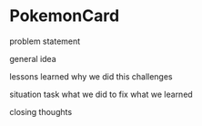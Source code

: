 # PokemonCard

problem statement

general idea

lessons learned 
why we did this 
challenges 

situation
    task
    what we did to fix
    what we learned


closing thoughts

